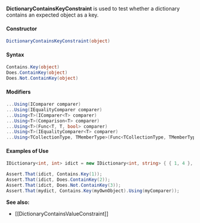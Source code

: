 **DictionaryContainsKeyConstraint** is used to test whether a dictionary
contains an expected object as a key.

#### Constructor

```C#
DictionaryContainsKeyConstraint(object)
```

#### Syntax

```C#
Contains.Key(object)
Does.ContainKey(object)
Does.Not.ContainKey(object)
```

#### Modifiers

```C#
...Using(IComparer comparer)
...Using(IEqualityComparer comparer)
...Using<T>(IComparer<T> comparer)
...Using<T>(Comparison<T> comparer)
...Using<T>(Func<T, T, bool> comparer)
...Using<T>(IEqualityComparer<T> comparer)
...Using<TCollectionType, TMemberType>(Func<TCollectionType, TMemberType, bool> comparison)
```

#### Examples of Use

```C#
IDictionary<int, int> idict = new IDictionary<int, string> { { 1, 4 }, { 2, 5 } };

Assert.That(idict, Contains.Key(1));
Assert.That(idict, Does.ContainKey(2));
Assert.That(idict, Does.Not.ContainKey(3));
Assert.That(mydict, Contains.Key(myOwnObject).Using(myComparer));
```

**See also:**
 * [[DictionaryContainsValueConstraint]]